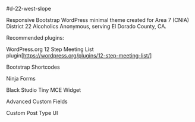 #d-22-west-slope

Responsive Bootstrap WordPress minimal theme created for 
Area 7 (CNIA) District 22 Alcoholics Anonymous, serving 
El Dorado County, CA.

Recommended plugins:
 
WordPress.org 12 Step Meeting List plugin[https://wordpress.org/plugins/12-step-meeting-list/] 

Bootstrap Shortcodes

Ninja Forms

Black Studio Tiny MCE Widget

Advanced Custom Fields

Custom Post Type UI


